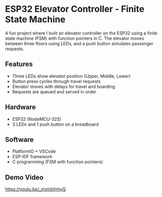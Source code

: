 # ESP32 Elevator Controller - Finite State Machine

A fun project where I built an elevator controller on the ESP32 using a finite state machine (FSM) with function pointers in C. The elevator moves between three floors using LEDs, and a push button simulates passenger requests.

## Features
- Three LEDs show elevator position (Upper, Middle, Lower)
- Button press cycles through travel requests
- Elevator moves with delays for travel and boarding
- Requests are queued and served in order

## Hardware
- ESP32 (NodeMCU-32S)
- 3 LEDs and 1 push button on a breadboard

## Software
- PlatformIO + VSCode
- ESP-IDF framework
- C programming (FSM with function pointers)

## Demo Video  
https://youtu.be/_mxtrbVrhvQ
